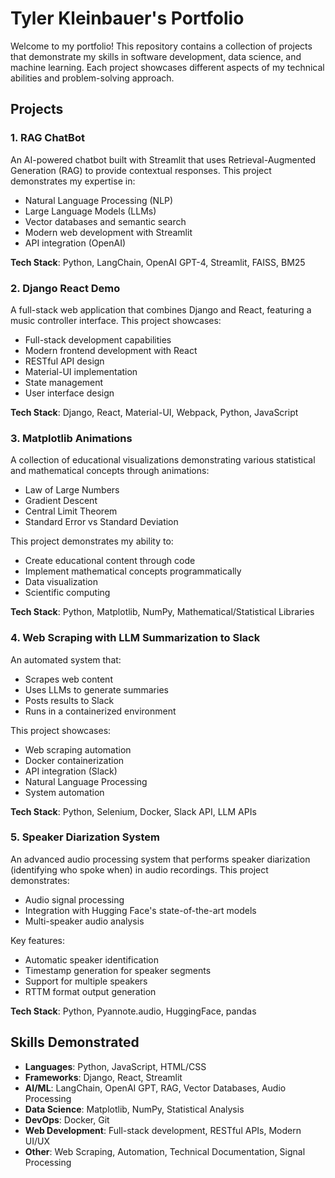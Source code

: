 # Tyler Kleinbauer's Portfolio

Welcome to my portfolio! This repository contains a collection of projects that demonstrate my skills in software development, data science, and machine learning. Each project showcases different aspects of my technical abilities and problem-solving approach.

## Projects

### 1. RAG ChatBot
An AI-powered chatbot built with Streamlit that uses Retrieval-Augmented Generation (RAG) to provide contextual responses. This project demonstrates my expertise in:
- Natural Language Processing (NLP)
- Large Language Models (LLMs)
- Vector databases and semantic search
- Modern web development with Streamlit
- API integration (OpenAI)

**Tech Stack**: Python, LangChain, OpenAI GPT-4, Streamlit, FAISS, BM25

### 2. Django React Demo
A full-stack web application that combines Django and React, featuring a music controller interface. This project showcases:
- Full-stack development capabilities
- Modern frontend development with React
- RESTful API design
- Material-UI implementation
- State management
- User interface design

**Tech Stack**: Django, React, Material-UI, Webpack, Python, JavaScript

### 3. Matplotlib Animations
A collection of educational visualizations demonstrating various statistical and mathematical concepts through animations:
- Law of Large Numbers
- Gradient Descent
- Central Limit Theorem
- Standard Error vs Standard Deviation

This project demonstrates my ability to:
- Create educational content through code
- Implement mathematical concepts programmatically
- Data visualization
- Scientific computing

**Tech Stack**: Python, Matplotlib, NumPy, Mathematical/Statistical Libraries

### 4. Web Scraping with LLM Summarization to Slack
An automated system that:
- Scrapes web content
- Uses LLMs to generate summaries
- Posts results to Slack
- Runs in a containerized environment

This project showcases:
- Web scraping automation
- Docker containerization
- API integration (Slack)
- Natural Language Processing
- System automation

**Tech Stack**: Python, Selenium, Docker, Slack API, LLM APIs

### 5. Speaker Diarization System
An advanced audio processing system that performs speaker diarization (identifying who spoke when) in audio recordings. This project demonstrates:
- Audio signal processing
- Integration with Hugging Face's state-of-the-art models
- Multi-speaker audio analysis

Key features:
- Automatic speaker identification
- Timestamp generation for speaker segments
- Support for multiple speakers
- RTTM format output generation

**Tech Stack**: Python, Pyannote.audio, HuggingFace, pandas

## Skills Demonstrated
- **Languages**: Python, JavaScript, HTML/CSS
- **Frameworks**: Django, React, Streamlit
- **AI/ML**: LangChain, OpenAI GPT, RAG, Vector Databases, Audio Processing
- **Data Science**: Matplotlib, NumPy, Statistical Analysis
- **DevOps**: Docker, Git
- **Web Development**: Full-stack development, RESTful APIs, Modern UI/UX
- **Other**: Web Scraping, Automation, Technical Documentation, Signal Processing
